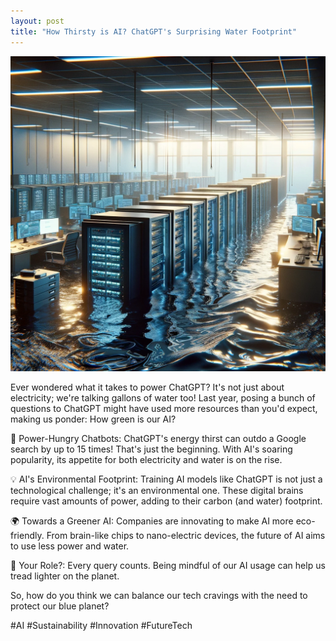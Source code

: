 ```yaml
---
layout: post
title: "How Thirsty is AI? ChatGPT's Surprising Water Footprint"
---
```


<img src="https://github.com/sarthak-p/portfolio/blob/gh-pages/assets/img/posts/water.png?raw=true">

Ever wondered what it takes to power ChatGPT? It's not just about electricity; we're talking gallons of water too! Last year, posing a bunch of questions to ChatGPT might have used more resources than you'd expect, making us ponder: How green is our AI?

🔌 Power-Hungry Chatbots: ChatGPT's energy thirst can outdo a Google search by up to 15 times! That's just the beginning. With AI's soaring popularity, its appetite for both electricity and water is on the rise.

💡 AI's Environmental Footprint: Training AI models like ChatGPT is not just a technological challenge; it's an environmental one. These digital brains require vast amounts of power, adding to their carbon (and water) footprint.

🌍 Towards a Greener AI: Companies are innovating to make AI more eco-friendly. From brain-like chips to nano-electric devices, the future of AI aims to use less power and water.

👀 Your Role?: Every query counts. Being mindful of our AI usage can help us tread lighter on the planet.

So, how do you think we can balance our tech cravings with the need to protect our blue planet? 

#AI #Sustainability #Innovation #FutureTech